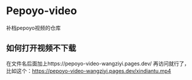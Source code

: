 # Pepoyo-video
补档pepoyo视频的仓库
## 如何打开视频不下载
在文件名后面加上https://pepoyo-video-wangziyi.pages.dev/
再访问就行了，比如这个：https://pepoyo-video-wangziyi.pages.dev/xindiantu.mp4
